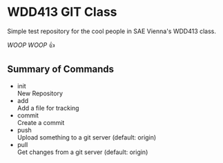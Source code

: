 WDD413 GIT Class
================

Simple test repository for the cool people in SAE Vienna's WDD413 class.


*WOOP WOOP* :+1:

Summary of Commands
-------------------

* init  
  New Repository
* add  
  Add a file for tracking
* commit  
  Create a commit
* push  
  Upload something to a git server (default: origin)
* pull  
  Get changes from a git server (default: origin)
